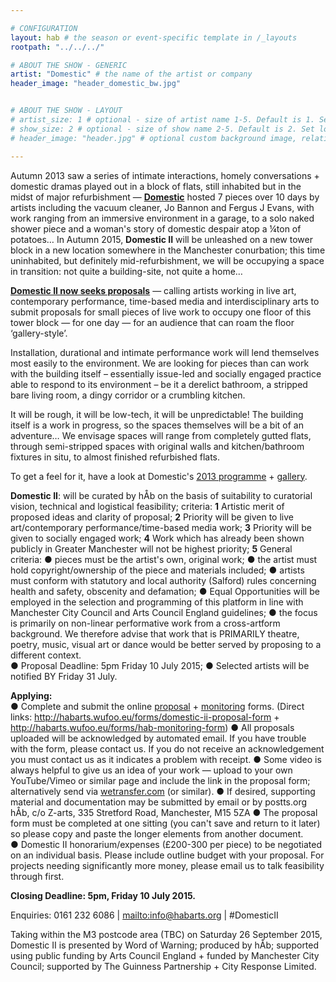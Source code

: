 ```yaml
---

# CONFIGURATION
layout: hab # the season or event-specific template in /_layouts
rootpath: "../../../"

# ABOUT THE SHOW - GENERIC
artist: "Domestic" # the name of the artist or company
header_image: "header_domestic_bw.jpg"   


# ABOUT THE SHOW - LAYOUT
# artist_size: 1 # optional - size of artist name 1-5. Default is 1. Set longer names to lower values
# show_size: 2 # optional - size of show name 2-5. Default is 2. Set longer names to lower values
# header_image: "header.jpg" # optional custom background image, relative to current page

---
```

Autumn 2013 saw a series of intimate interactions, homely conversations + domestic dramas played out in a block of flats, still inhabited but in the midst of major refurbishment — [**Domestic**](/archive/2013-domestic) hosted 7 pieces over 10 days by artists including the vacuum cleaner, Jo Bannon and Fergus J Evans, with work ranging from an immersive environment in a garage, to a solo naked shower piece and a woman's story of domestic despair atop a ¼ton of potatoes… In Autumn 2015, **Domestic II** will be unleashed on a new tower block in a new location somewhere in the Manchester conurbation; this time uninhabited, but definitely mid-refurbishment, we will be occupying a space in transition: not quite a building-site, not quite a home…   
    
**[Domestic II now seeks proposals](http://habmcr.posthaven.com/domestic-ii-call-for-proposals)** — calling artists working in live art, contemporary performance, time-based media and interdisciplinary arts to submit proposals for small pieces of live work to occupy one floor of this tower block — for one day — for an audience that can roam the floor ‘gallery-style’.

Installation, durational and intimate performance work will lend themselves most easily to the environment. We are looking for pieces than can work with the building itself – essentially issue-led and socially engaged practice able to respond to its environment – be it a derelict bathroom, a stripped bare living room, a dingy corridor or a crumbling kitchen.

It will be rough, it will be low-tech, it will be unpredictable! The building itself is a work in progress, so the spaces themselves will be a bit of an adventure… We envisage spaces will range from completely gutted flats, through semi-stripped spaces with original walls and kitchen/bathroom fixtures in situ, to almost finished refurbished flats.

To get a feel for it, have a look at Domestic's [2013 programme](/archive/2013-domestic) + [gallery](/galleries/2013-domestic).   

**Domestic II**: will be curated by hÅb on the basis of suitability to curatorial vision, technical and logistical feasibility; criteria:
**1** Artistic merit of proposed ideas and clarity of proposal;
**2** Priority will be given to live art/contemporary performance/time-based media work;
**3** Priority will be given to socially engaged work;
**4** Work which has already been shown publicly in Greater Manchester will not be highest priority;
**5** General criteria: 
● pieces must be the artist's own, original work;
● the artist must hold copyright/ownership of the piece and materials included;
● artists must conform with statutory and local authority (Salford) rules concerning health and safety, obscenity and defamation;
● Equal Opportunities will be employed in the selection and programming of this platform in line with Manchester City Council and Arts Council England guidelines;
● the focus is primarily on non-linear performative work from a cross-artform background. We therefore advise that work that is PRIMARILY theatre, poetry, music, visual art or dance would be better served by proposing to a different context.  
● Proposal Deadline: 5pm Friday 10 July 2015;
● Selected artists will be notified BY Friday 31 July.

**Applying:**     
● Complete and submit the online [proposal](http://habarts.wufoo.eu/forms/domestic-ii-proposal-form) + [monitoring](http://habarts.wufoo.eu/forms/hab-monitoring-form) forms. (Direct links: http://habarts.wufoo.eu/forms/domestic-ii-proposal-form + http://habarts.wufoo.eu/forms/hab-monitoring-form)
● All proposals uploaded will be acknowledged by automated email. If you have trouble with the form, please contact us. If you do not receive an acknowledgement you must contact us as it indicates a problem with receipt.
● Some video is always helpful to give us an idea of your work — upload to your own YouTube/Vimeo or similar page and include the link in the proposal form; alternatively send via [wetransfer.com](http://www.wetransfer.com) (or similar).
● If desired, supporting material and documentation may be submitted by email or by postts.org  
hÅb, c/o Z-arts, 335 Stretford Road, Manchester, M15 5ZA 
● The proposal form must be completed at one sitting (you can't save and return to it later) so please copy and paste the longer elements from another document.    
● Domestic II honorarium/expenses (£200-300 per piece) to be negotiated on an individual basis. Please include outline budget with your proposal. For projects needing significantly more money, please email us to talk feasibility through first.

**Closing Deadline: 5pm, Friday 10 July 2015.**    
  
Enquiries: 0161 232 6086 | <mailto:info@habarts.org> | #DomesticII    
        
Taking within the M3 postcode area (TBC) on Saturday 26 September 2015, Domestic II is presented by Word of Warning; produced by hÅb; supported using public funding by Arts Council England + funded by Manchester City Council; supported by The Guinness Partnership + City Response Limited.
